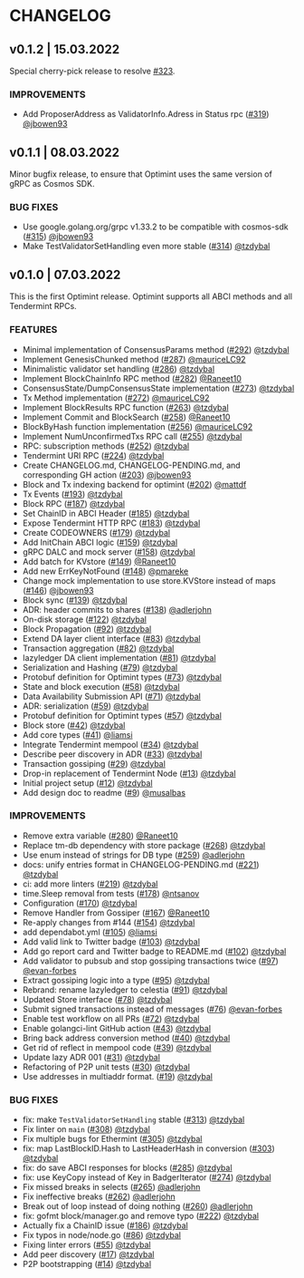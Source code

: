 # CHANGELOG

## v0.1.2 | 15.03.2022

Special cherry-pick release to resolve [#323](https://github.com/celestiaorg/optimint/issues/323).

### IMPROVEMENTS
- Add ProposerAddress as ValidatorInfo.Adress in Status rpc ([#319](https://github.com/celestiaorg/optimint/pull/319)) [@jbowen93](https://github.com/jbowen93)

## v0.1.1 | 08.03.2022

Minor bugfix release, to ensure that Optimint uses the same version of gRPC as Cosmos SDK.

### BUG FIXES
- Use google.golang.org/grpc v1.33.2 to be compatible with cosmos-sdk ([#315](https://github.com/celestiaorg/optimint/pull/315)) [@jbowen93](https://github.com/jbowen93/)
- Make TestValidatorSetHandling even more stable ([#314](https://github.com/celestiaorg/optimint/pull/314)) [@tzdybal](https://github.com/tzdybal/)

## v0.1.0 | 07.03.2022

This is the first Optimint release.
Optimint supports all ABCI methods and all Tendermint RPCs.

### FEATURES
- Minimal implementation of ConsensusParams method  ([#292](https://github.com/celestiaorg/optimint/pull/292)) [@tzdybal](https://github.com/tzdybal/)
- Implement GenesisChunked method  ([#287](https://github.com/celestiaorg/optimint/pull/287)) [@mauriceLC92](https://github.com/mauriceLC92/)
- Minimalistic validator set handling  ([#286](https://github.com/celestiaorg/optimint/pull/286)) [@tzdybal](https://github.com/tzdybal/)
- Implement BlockChainInfo RPC method  ([#282](https://github.com/celestiaorg/optimint/pull/282)) [@Raneet10](https://github.com/Raneet10/)
- ConsensusState/DumpConsensusState implementation  ([#273](https://github.com/celestiaorg/optimint/pull/273)) [@tzdybal](https://github.com/tzdybal/)
- Tx Method implementation  ([#272](https://github.com/celestiaorg/optimint/pull/272)) [@mauriceLC92](https://github.com/mauriceLC92/)
- Implement BlockResults RPC function  ([#263](https://github.com/celestiaorg/optimint/pull/263)) [@tzdybal](https://github.com/tzdybal/)
- Implement Commit and BlockSearch  ([#258](https://github.com/celestiaorg/optimint/pull/258)) [@Raneet10](https://github.com/Raneet10/)
- BlockByHash function implementation  ([#256](https://github.com/celestiaorg/optimint/pull/256)) [@mauriceLC92](https://github.com/mauriceLC92/)
- Implement NumUnconfirmedTxs RPC call  ([#255](https://github.com/celestiaorg/optimint/pull/255)) [@tzdybal](https://github.com/tzdybal/)
- RPC: subscription methods  ([#252](https://github.com/celestiaorg/optimint/pull/252)) [@tzdybal](https://github.com/tzdybal/)
- Tendermint URI RPC  ([#224](https://github.com/celestiaorg/optimint/pull/224)) [@tzdybal](https://github.com/tzdybal/)
- Create CHANGELOG.md, CHANGELOG-PENDING.md, and corresponding GH action  ([#203](https://github.com/celestiaorg/optimint/pull/203)) [@jbowen93](https://github.com/jbowen93/)
- Block and Tx indexing backend for optimint  ([#202](https://github.com/celestiaorg/optimint/pull/202)) [@mattdf](https://github.com/mattdf/)
- Tx Events  ([#193](https://github.com/celestiaorg/optimint/pull/193)) [@tzdybal](https://github.com/tzdybal/)
- Block RPC  ([#187](https://github.com/celestiaorg/optimint/pull/187)) [@tzdybal](https://github.com/tzdybal/)
- Set ChainID in ABCI Header  ([#185](https://github.com/celestiaorg/optimint/pull/185)) [@tzdybal](https://github.com/tzdybal/)
- Expose Tendermint HTTP RPC  ([#183](https://github.com/celestiaorg/optimint/pull/183)) [@tzdybal](https://github.com/tzdybal/)
- Create CODEOWNERS  ([#179](https://github.com/celestiaorg/optimint/pull/179)) [@tzdybal](https://github.com/tzdybal/)
- Add InitChain ABCI logic  ([#159](https://github.com/celestiaorg/optimint/pull/159)) [@tzdybal](https://github.com/tzdybal/)
- gRPC DALC and mock server  ([#158](https://github.com/celestiaorg/optimint/pull/158)) [@tzdybal](https://github.com/tzdybal/)
- Add batch for KVstore  ([#149](https://github.com/celestiaorg/optimint/pull/149)) [@Raneet10](https://github.com/Raneet10/)
- Add new ErrKeyNotFound  ([#148](https://github.com/celestiaorg/optimint/pull/148)) [@pmareke](https://github.com/pmareke/)
- Change mock implementation to use store.KVStore instead of maps  ([#146](https://github.com/celestiaorg/optimint/pull/146)) [@jbowen93](https://github.com/jbowen93/)
- Block sync  ([#139](https://github.com/celestiaorg/optimint/pull/139)) [@tzdybal](https://github.com/tzdybal/)
- ADR: header commits to shares  ([#138](https://github.com/celestiaorg/optimint/pull/138)) [@adlerjohn](https://github.com/adlerjohn/)
- On-disk storage  ([#122](https://github.com/celestiaorg/optimint/pull/122)) [@tzdybal](https://github.com/tzdybal/)
- Block Propagation  ([#92](https://github.com/celestiaorg/optimint/pull/92)) [@tzdybal](https://github.com/tzdybal/)
- Extend DA layer client interface  ([#83](https://github.com/celestiaorg/optimint/pull/83)) [@tzdybal](https://github.com/tzdybal/)
- Transaction aggregation  ([#82](https://github.com/celestiaorg/optimint/pull/82)) [@tzdybal](https://github.com/tzdybal/)
- lazyledger DA client implementation  ([#81](https://github.com/celestiaorg/optimint/pull/81)) [@tzdybal](https://github.com/tzdybal/)
- Serialization and Hashing  ([#79](https://github.com/celestiaorg/optimint/pull/79)) [@tzdybal](https://github.com/tzdybal/)
- Protobuf definition for Optimint types  ([#73](https://github.com/celestiaorg/optimint/pull/73)) [@tzdybal](https://github.com/tzdybal/)
- State and block execution  ([#58](https://github.com/celestiaorg/optimint/pull/58)) [@tzdybal](https://github.com/tzdybal/)
- Data Availability Submission API  ([#71](https://github.com/celestiaorg/optimint/pull/71)) [@tzdybal](https://github.com/tzdybal/)
- ADR: serialization  ([#59](https://github.com/celestiaorg/optimint/pull/59)) [@tzdybal](https://github.com/tzdybal/)
- Protobuf definition for Optimint types  ([#57](https://github.com/celestiaorg/optimint/pull/57)) [@tzdybal](https://github.com/tzdybal/)
- Block store  ([#42](https://github.com/celestiaorg/optimint/pull/42)) [@tzdybal](https://github.com/tzdybal/)
- Add core types  ([#41](https://github.com/celestiaorg/optimint/pull/41)) [@liamsi](https://github.com/liamsi/)
- Integrate Tendermint mempool  ([#34](https://github.com/celestiaorg/optimint/pull/34)) [@tzdybal](https://github.com/tzdybal/)
- Describe peer discovery in ADR  ([#33](https://github.com/celestiaorg/optimint/pull/33)) [@tzdybal](https://github.com/tzdybal/)
- Transaction gossiping  ([#29](https://github.com/celestiaorg/optimint/pull/29)) [@tzdybal](https://github.com/tzdybal/)
- Drop-in replacement of Tendermint Node  ([#13](https://github.com/celestiaorg/optimint/pull/13)) [@tzdybal](https://github.com/tzdybal/)
- Initial project setup  ([#12](https://github.com/celestiaorg/optimint/pull/12)) [@tzdybal](https://github.com/tzdybal/)
- Add design doc to readme  ([#9](https://github.com/celestiaorg/optimint/pull/9)) [@musalbas](https://github.com/musalbas/)

### IMPROVEMENTS
- Remove extra variable  ([#280](https://github.com/celestiaorg/optimint/pull/280)) [@Raneet10](https://github.com/Raneet10/)
- Replace tm-db dependency with store package  ([#268](https://github.com/celestiaorg/optimint/pull/268)) [@tzdybal](https://github.com/tzdybal/)
- Use enum instead of strings for DB type  ([#259](https://github.com/celestiaorg/optimint/pull/259)) [@adlerjohn](https://github.com/adlerjohn/)
- docs: unify entries format in CHANGELOG-PENDING.md  ([#221](https://github.com/celestiaorg/optimint/pull/221)) [@tzdybal](https://github.com/tzdybal/)
- ci: add more linters  ([#219](https://github.com/celestiaorg/optimint/pull/219)) [@tzdybal](https://github.com/tzdybal/)
- time.Sleep removal from tests  ([#178](https://github.com/celestiaorg/optimint/pull/178)) [@ntsanov](https://github.com/ntsanov/)
- Configuration  ([#170](https://github.com/celestiaorg/optimint/pull/170)) [@tzdybal](https://github.com/tzdybal/)
- Remove Handler from Gossiper  ([#167](https://github.com/celestiaorg/optimint/pull/167)) [@Raneet10](https://github.com/Raneet10/)
- Re-apply changes from #144  ([#154](https://github.com/celestiaorg/optimint/pull/154)) [@tzdybal](https://github.com/tzdybal/)
- add dependabot.yml  ([#105](https://github.com/celestiaorg/optimint/pull/105)) [@liamsi](https://github.com/liamsi/)
- Add valid link to Twitter badge  ([#103](https://github.com/celestiaorg/optimint/pull/103)) [@tzdybal](https://github.com/tzdybal/)
- Add go report card and Twitter badge to README.md  ([#102](https://github.com/celestiaorg/optimint/pull/102)) [@tzdybal](https://github.com/tzdybal/)
- Add validator to pubsub and stop gossiping transactions twice  ([#97](https://github.com/celestiaorg/optimint/pull/97)) [@evan-forbes](https://github.com/evan-forbes/)
- Extract gossiping logic into a type  ([#95](https://github.com/celestiaorg/optimint/pull/95)) [@tzdybal](https://github.com/tzdybal/)
- Rebrand: rename lazyledger to celestia  ([#91](https://github.com/celestiaorg/optimint/pull/91)) [@tzdybal](https://github.com/tzdybal/)
- Updated Store interface  ([#78](https://github.com/celestiaorg/optimint/pull/78)) [@tzdybal](https://github.com/tzdybal/)
- Submit signed transactions instead of messages  ([#76](https://github.com/celestiaorg/optimint/pull/76)) [@evan-forbes](https://github.com/evan-forbes/)
- Enable test workflow on all PRs  ([#72](https://github.com/celestiaorg/optimint/pull/72)) [@tzdybal](https://github.com/tzdybal/)
- Enable golangci-lint GitHub action  ([#43](https://github.com/celestiaorg/optimint/pull/43)) [@tzdybal](https://github.com/tzdybal/)
- Bring back address conversion method  ([#40](https://github.com/celestiaorg/optimint/pull/40)) [@tzdybal](https://github.com/tzdybal/)
- Get rid of reflect in mempool code  ([#39](https://github.com/celestiaorg/optimint/pull/39)) [@tzdybal](https://github.com/tzdybal/)
- Update lazy ADR 001  ([#31](https://github.com/celestiaorg/optimint/pull/31)) [@tzdybal](https://github.com/tzdybal/)
- Refactoring of P2P unit tests  ([#30](https://github.com/celestiaorg/optimint/pull/30)) [@tzdybal](https://github.com/tzdybal/)
- Use addresses in multiaddr format.  ([#19](https://github.com/celestiaorg/optimint/pull/19)) [@tzdybal](https://github.com/tzdybal/)

### BUG FIXES
- fix: make `TestValidatorSetHandling` stable ([#313](https://github.com/celestiaorg/optimint/pull/313)) [@tzdybal](https://github.com/tzdybal/)
- Fix linter on `main`  ([#308](https://github.com/celestiaorg/optimint/pull/308)) [@tzdybal](https://github.com/tzdybal/)
- Fix multiple bugs for Ethermint  ([#305](https://github.com/celestiaorg/optimint/pull/305)) [@tzdybal](https://github.com/tzdybal/)
- fix: map LastBlockID.Hash to LastHeaderHash in conversion  ([#303](https://github.com/celestiaorg/optimint/pull/303)) [@tzdybal](https://github.com/tzdybal/)
- fix: do save ABCI responses for blocks  ([#285](https://github.com/celestiaorg/optimint/pull/285)) [@tzdybal](https://github.com/tzdybal/)
- fix: use KeyCopy instead of Key in BadgerIterator  ([#274](https://github.com/celestiaorg/optimint/pull/274)) [@tzdybal](https://github.com/tzdybal/)
- Fix missed breaks in selects  ([#265](https://github.com/celestiaorg/optimint/pull/265)) [@adlerjohn](https://github.com/adlerjohn/)
- Fix ineffective breaks  ([#262](https://github.com/celestiaorg/optimint/pull/262)) [@adlerjohn](https://github.com/adlerjohn/)
- Break out of loop instead of doing nothing  ([#260](https://github.com/celestiaorg/optimint/pull/260)) [@adlerjohn](https://github.com/adlerjohn/)
- fix: gofmt block/manager.go and remove typo  ([#222](https://github.com/celestiaorg/optimint/pull/222)) [@tzdybal](https://github.com/tzdybal/)
- Actually fix a ChainID issue  ([#186](https://github.com/celestiaorg/optimint/pull/186)) [@tzdybal](https://github.com/tzdybal/)
- Fix typos in node/node.go  ([#86](https://github.com/celestiaorg/optimint/pull/86)) [@tzdybal](https://github.com/tzdybal/)
- Fixing linter errors  ([#55](https://github.com/celestiaorg/optimint/pull/55)) [@tzdybal](https://github.com/tzdybal/)
- Add peer discovery  ([#17](https://github.com/celestiaorg/optimint/pull/17)) [@tzdybal](https://github.com/tzdybal/)
- P2P bootstrapping  ([#14](https://github.com/celestiaorg/optimint/pull/14)) [@tzdybal](https://github.com/tzdybal/)